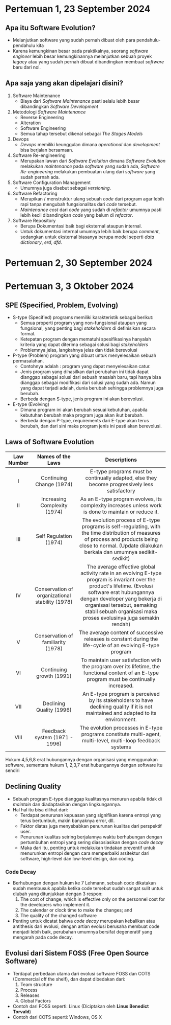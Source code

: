 # Pertemuan 1, 23 September 2024

## Apa itu Software Evolution?
  - Melanjutkan software yang sudah pernah dibuat oleh para pendahulu-pendahulu kita
  - Karena kemungkinan besar pada praktikalnya, seorang *software engineer* lebih besar kemungkinannya melanjutkan sebuah proyek *legacy* atau yang sudah pernah dibuat dibandingkan membuat *software* baru dari nol.
## Apa saja yang akan dipelajari disini?
  1. Software Maintenance
     	- Biaya dari *Software Maintenance* pasti selalu lebih besar dibandingkan *Software Development*
  2. Metodologi *Software Maintenance*
     	- Reverse Engineering
     	- Alteration
     	- Software Engineering
     	- Semua tahap tersebut dikenal sebagai *The Stages Models*
  3. Devops
     	- *Devops* memiliki keunggulan dimana *operational* dan *development* bisa berjalan bersamaan.
  4. Software Re-engineering
   	  - Merupakan lawan dari *Software Evolution* dimana *Software Evolution* melakukan *maintenance* pada *software* yang sudah ada, *Software Re-engineering* melakukan pembuatan ulang dari *software* yang sudah pernah ada.
  5. Software Configuration Management
     	- Umumnya juga disebut sebagai *versioning*.
  6. Software Refactoring
     	- Merapikan / menstruktur ulang sebuah *code* dari program agar lebih rapi tanpa mengubah fungsionalitas dari *code* tersebut.
     	- *Maintenance cost* dari *code* yang sudah di *refactor* umumnya pasti lebih kecil dibandingkan *code* yang belum di *refactor*.
  7. Software Repository
      - Berupa Dokumentasi baik bagi eksternal ataupun internal.
      - Untuk dokumentasi internal umumnya lebih baik berupa *comment*, sedangkan untuk eksternal biasanya berupa model seperti *data dictionary*, *erd*, *dfd*.

# Pertemuan 2, 30 September 2024

# Pertemuan 3, 3 Oktober 2024

## SPE (Specified, Problem, Evolving)
- S-type (Specified) programs memiliki karakteristik sebagai berikut:
	- Semua properti program yang non-fungsional ataupun yang fungsional, yang penting bagi *stakeholders* di definisikan secara formal.
	- Ketepatan program dengan mematuhi spesifikasinya hanyalah kriteria yang dapat diterima sebagai solusi bagi *stakeholders*
	- Problemnya jelas, langkahnya jelas dan tidak berevolusi
- P-type (Problem) program yang dibuat untuk menyelesaikan sebuah permasalahan. 
	- Contohnya adalah : program yang dapat menyelesaikan catur.
	- Jenis program yang dihasilkan dari perubahan ini tidak dapat dianggap sebagai solusi dari sebuah masalah baru, tapi hanya bisa dianggap sebagai modifikasi dari solusi yang sudah ada. Namun yang dapat terjadi adalah, dunia berubah sehingga problemnya juga berubah.
	- Berbeda dengan S-type, jenis program ini akan berevolusi.
- E-type (Evolving)
	-  Dimana program ini akan berubah sesuai kebutuhan, apabila kebutuhan berubah maka program juga akan ikut berubah.
	- Berbeda dengan P-type, requirements dari E-type akan terus berubah, dan dari sini maka program jenis ini pasti akan berevolusi.
## Laws of Software Evolution

| Law Number |                Names of the Laws                |                                                                                                                                       Descriptions                                                                                                                                        |
| :--------: | :---------------------------------------------: | :---------------------------------------------------------------------------------------------------------------------------------------------------------------------------------------------------------------------------------------------------------------------------------------: |
|     I      |            Continuing Change (1974)             |                                                                                               E-type programs must be continually adapted, else they become progressively less satisfactory                                                                                               |
|     II     |          Increasing Complexity (1974)           |                                                                                           As an E-type program evolves, its complexity increases unless work is done to maintain or reduce it.                                                                                            |
|    III     |             Self Regulation (1974)              |                                         The evolution process of E-type programs is self-regulating, with the time distribution of measures of process and products being close to normal. (Update dilakukan berkala dan umumnya sedikit-sedikit)                                         |
|     IV     | Conservation of organizational stability (1978) | The average effective global activity rate in an evolving E-type program is invariant over the product's lifetime. (Evolusi software erat hubungannya dengan developer yang bekerja di organisasi tersebut, semaking stabil sebuah organisasi maka proses evolusinya juga semakin rendah) |
|     V      |       Conservation of familiarity (1978)        |                                                                                        The average content of successive releases is constant during the life-cycle of an evolving E-type program                                                                                         |
|     VI     |            Continuing growth (1991)             |                                                                       To maintain user satisfaction with the program over its lifetime, the functional content of an E-type program must be continually increased.                                                                        |
|    VII     |            Declining Quality (1996)             |                                                                           An E-type program is perceived by its stakeholders to have declining quality if it is not maintained and adapted to its environment.                                                                            |
|    VIII    |          Feedback system (1971 - 1996)          |                                                                                        The evolution processes in E-type programs constitute multi-agent, multi-level, multi-loop feedback systems                                                                                        |

Hukum 4,5,6,8 erat hubungannya dengan organisasi yang menggunakan software, sementara hukum 1, 2,3,7 erat hubungannya dengan software itu sendiri

## Declining Quality
- Sebuah program E-type dianggap kualitasnya menurun apabila tidak di *maintain* dan diadaptasikan dengan lingkungannya.
- Hal hal itu bisa dilihat dari:
	- Terdapat penurunan kepuasan yang signifikan karena entropi yang terus bertumbuh, makin banyaknya error, dll.
	- Faktor diatas juga menyebabkan penurunan kualitas dari perspektif user.
	- Penurunan kualitas seiring berjalannya waktu berhubungan dengan pertumbuhan entropi yang sering diasosiasikan dengan *code decay*
	- Maka dari itu, penting untuk melakukan tindakan preventif untuk menurunkan entropi dengan cara memperbaiki arsitektur dari software, high-level dan low-level design, dan coding.
### Code Decay
- Berhubungan dengan hukum ke 7 Lehmann, sebuah code dikatakan sudah membusuk apabila ketika code tersebut sudah sangat sulit untuk diubah yang ditunjukkan dengan 3 respon:
	1. The cost of change, which is effective only on the personnel cost for the developers who implement it.
	2. The calendar or clock time to make the changes; and
	3. The quality of the changed software
- Penting untuk dicatat bahwa *code decay* merupakan kebalikan atau antithesis dari evolusi, dengan artian evolusi berusaha membuat code menjadi lebih baik, perubahan umumnya bersifat degeneratif yang mengarah pada code decay.

## Evolusi dari Sistem FOSS (Free Open Source Software)
- Terdapat perbedaan utama dari evolusi software FOSS dan COTS (Commercial off the shelf), dan dapat dibedakan dari:
	1. Team structure
	2. Process
	3. Releases
	4. Global Factors
- Contoh dari FOSS seperti: Linux (Diciptakan oleh **Linus Benedict Torvald**)
- Contoh dari COTS seperti: Windows, OS X


